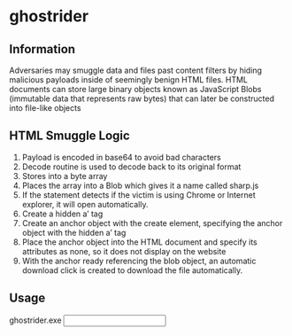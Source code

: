 # ghostrider

## Information
Adversaries may smuggle data and files past content filters by hiding malicious payloads inside of seemingly benign HTML files. HTML documents can store large binary objects known as JavaScript Blobs (immutable data that represents raw bytes) that can later be constructed into file-like objects

## HTML Smuggle Logic
1. Payload is encoded in base64 to avoid bad characters
2. Decode routine is used to decode back to its original format
3. Stores into a byte array
4. Places the array into a Blob which gives it a name called sharp.js
5. If the statement detects if the victim is using Chrome or Internet explorer, it will open automatically.
6. Create a hidden a’ tag
7. Create an anchor object with the create element, specifying the anchor object with the hidden a’ tag
8. Place the anchor object into the HTML document and specify its attributes as none, so it does not display on the website
9. With the anchor ready referencing the blob object, an automatic download click is created to download the file automatically.

## Usage
ghostrider.exe <input file>
